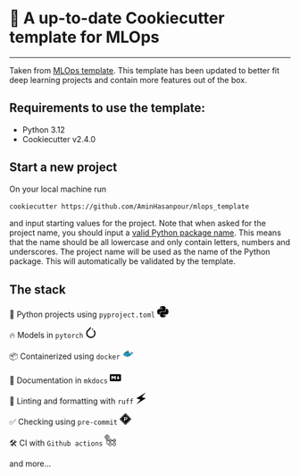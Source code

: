 # 🍪 A up-to-date Cookiecutter template for MLOps

---

Taken from [MLOps template](https://github.com/SkafteNicki/mlops_template). This template has been updated 
to better fit deep learning projects and contain more features out of the box.

## Requirements to use the template:

* Python 3.12
* Cookiecutter v2.4.0

## Start a new project

On your local machine run

```bash
cookiecutter https://github.com/AminHasanpour/mlops_template
```

and input starting values for the project. Note that when asked for the project name, you should input
a [valid Python package name](https://peps.python.org/pep-0008/#package-and-module-names). This means that the name 
should be all lowercase and only contain letters, numbers and underscores. The project name will be used as the name of 
the Python package. This will automatically be validated by the template.

## The stack

🐍 Python projects using `pyproject.toml` <img src="icons/python.svg" width="20" height="20">

🔥 Models in `pytorch` <img src="icons/pytorch.svg" width="20" height="20">

📦 Containerized using `docker` <img src="icons/docker.svg" width="20" height="20">

📄 Documentation in `mkdocs` <img src="icons/markdown.svg" width="20" height="20">

👕 Linting and formatting with `ruff` <img src="icons/ruff.svg" width="20" height="20">

✅ Checking using `pre-commit` <img src="icons/precommit.svg" width="20" height="20">

🛠️ CI with `Github actions` <img src="icons/githubactions.svg" width="20" height="20">

and more...